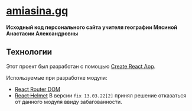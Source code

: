 # [amiasina.gq](http://amiasina.gq/)

**Исходный код персонального сайта учителя географии Мясиной Анастасии Александровны** 

## Технологии
Этот проект был разработан с помощью [Create React App](https://github.com/facebook/create-react-app).

Используемые при разработке модули:
- [React Router DOM](https://www.npmjs.com/package/react-router-dom)
- ~~[React Helmet](https://www.npmjs.com/package/react-helmet)~~ В версии ```fix 13.03.22[2]``` принял решение отказаться от данного модуля ввиду забагованности. 

